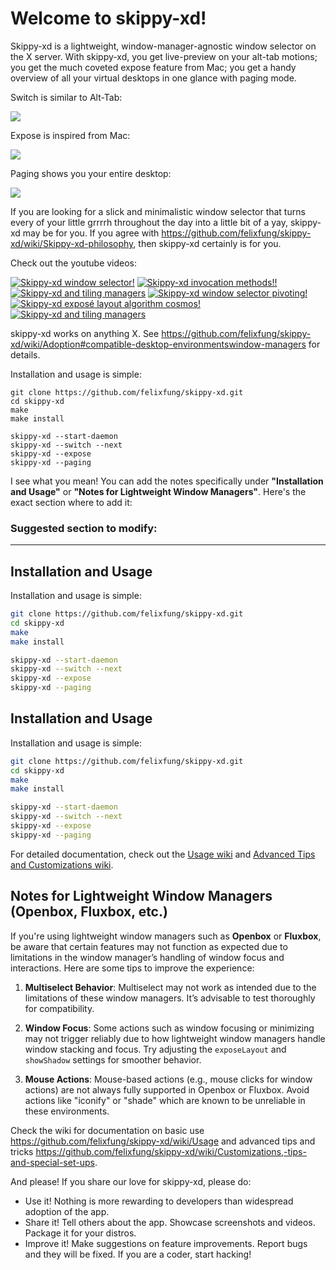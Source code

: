 # Welcome to skippy-xd!

Skippy-xd is a lightweight, window-manager-agnostic window selector on the X server. With skippy-xd, you get live-preview on your alt-tab motions; you get the much coveted expose feature from Mac; you get a handy overview of all your virtual desktops in one glance with paging mode.

Switch is similar to Alt-Tab:

![](https://github.com/felixfung/skippy-xd-gifs/blob/main/switch.gif)

Expose is inspired from Mac:

![](https://github.com/felixfung/skippy-xd-gifs/blob/main/expose.gif)

Paging shows you your entire desktop:

![](https://github.com/felixfung/skippy-xd-gifs/blob/main/paging.gif)

If you are looking for a slick and minimalistic window selector that turns every of your little grrrrh throughout the day into a little bit of a yay, skippy-xd may be for you. If you agree with https://github.com/felixfung/skippy-xd/wiki/Skippy-xd-philosophy, then skippy-xd certainly is for you.

Check out the youtube videos:

[![Skippy-xd window selector!](https://img.youtube.com/vi/6zEvYXWIQyg/mqdefault.jpg)](https://youtu.be/6zEvYXWIQyg)
[![Skippy-xd invocation methods!!](https://img.youtube.com/vi/sFvG9rcGanA/mqdefault.jpg)](https://youtu.be/sFvG9rcGanA)
[![Skippy-xd and tiling managers](https://img.youtube.com/vi/Ct2pEx551TQ/mqdefault.jpg)](https://youtu.be/Ct2pEx551TQ)
[![Skippy-xd window selector pivoting!](https://img.youtube.com/vi/q9MjCVgDo2o/mqdefault.jpg)](https://youtu.be/q9MjCVgDo2o)
[![Skippy-xd exposé layout algorithm cosmos!](https://img.youtube.com/vi/c6EP6uyj3EA/mqdefault.jpg)](https://youtu.be/c6EP6uyj3EA)
[![Skippy-xd and tiling managers](https://img.youtube.com/vi/ENnxntTvWY4/mqdefault.jpg)](https://youtu.be/ENnxntTvWY4)

skippy-xd works on anything X. See https://github.com/felixfung/skippy-xd/wiki/Adoption#compatible-desktop-environmentswindow-managers for details.

Installation and usage is simple:
```
git clone https://github.com/felixfung/skippy-xd.git
cd skippy-xd
make
make install

skippy-xd --start-daemon
skippy-xd --switch --next
skippy-xd --expose
skippy-xd --paging
```

I see what you mean! You can add the notes specifically under **"Installation and Usage"** or **"Notes for Lightweight Window Managers"**. Here's the exact section where to add it:

### Suggested section to modify:

---

## Installation and Usage

Installation and usage is simple:

```bash
git clone https://github.com/felixfung/skippy-xd.git
cd skippy-xd
make
make install

skippy-xd --start-daemon
skippy-xd --switch --next
skippy-xd --expose
skippy-xd --paging
```

## Installation and Usage

Installation and usage is simple:

```bash
git clone https://github.com/felixfung/skippy-xd.git
cd skippy-xd
make
make install

skippy-xd --start-daemon
skippy-xd --switch --next
skippy-xd --expose
skippy-xd --paging
```

For detailed documentation, check out the [Usage wiki](https://github.com/felixfung/skippy-xd/wiki/Usage) and [Advanced Tips and Customizations wiki](https://github.com/felixfung/skippy-xd/wiki/Customizations,-tips-and-special-set-ups).

## Notes for Lightweight Window Managers (Openbox, Fluxbox, etc.)

If you're using lightweight window managers such as **Openbox** or **Fluxbox**, be aware that certain features may not function as expected due to limitations in the window manager’s handling of window focus and interactions. Here are some tips to improve the experience:

1. **Multiselect Behavior**: Multiselect may not work as intended due to the limitations of these window managers. It’s advisable to test thoroughly for compatibility.

2. **Window Focus**: Some actions such as window focusing or minimizing may not trigger reliably due to how lightweight window managers handle window stacking and focus. Try adjusting the `exposeLayout` and `showShadow` settings for smoother behavior.

3. **Mouse Actions**: Mouse-based actions (e.g., mouse clicks for window actions) are not always fully supported in Openbox or Fluxbox. Avoid actions like "iconify" or "shade" which are known to be unreliable in these environments.

Check the wiki for documentation on basic use https://github.com/felixfung/skippy-xd/wiki/Usage and advanced tips and tricks https://github.com/felixfung/skippy-xd/wiki/Customizations,-tips-and-special-set-ups.

And please! If you share our love for skippy-xd, please do:

* Use it! Nothing is more rewarding to developers than widespread adoption of the app.
* Share it! Tell others about the app. Showcase screenshots and videos. Package it for your distros.
* Improve it! Make suggestions on feature improvements. Report bugs and they will be fixed. If you are a coder, start hacking!

